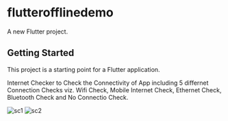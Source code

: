 # flutterofflinedemo

A new Flutter project.

## Getting Started

This project is a starting point for a Flutter application.

Internet Checker to Check the Connectivity of App including 5 differnet Connection Checks viz. Wifi Check, Mobile Internet Check, Ethernet Check, Bluetooth Check and No Connectio Check.

![sc1](https://user-images.githubusercontent.com/53346938/162419705-aee3090f-ecf4-424b-9b5a-09f9061b4af7.jpg)
![sc2](https://user-images.githubusercontent.com/53346938/162419711-744d3d33-67d3-4c93-adc9-d48e4493f5ff.jpg)
